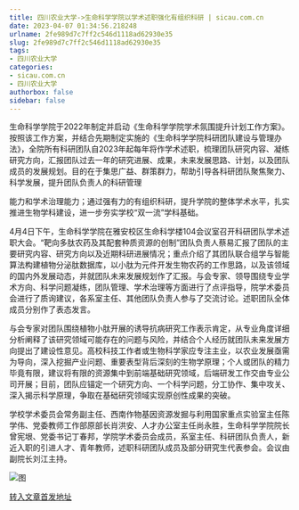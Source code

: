 ```yaml
---
title: 四川农业大学->生命科学学院以学术述职强化有组织科研 | sicau.com.cn
date: 2023-04-07 01:34:56.218248
urlname: 2fe989d7c7ff2c546d1118ad62930e35
slug: 2fe989d7c7ff2c546d1118ad62930e35
tags: 
- 四川农业大学
categories:
- sicau.com.cn
- 四川农业大学
authorbox: false
sidebar: false
---
```

生命科学学院于2022年制定并启动《生命科学学院学术氛围提升计划工作方案》。按照该工作方案，并结合先期制定实施的《生命科学学院科研团队建设与管理办法》，全院所有科研团队自2023年起每年将作学术述职，梳理团队研究内容、凝练研究方向，汇报团队过去一年的研究进展、成果，未来发展思路、计划，以及团队成员的发展规划。目的在于集思广益、群策群力，帮助引导各科研团队聚焦聚力、科学发展，提升团队负责人的科研管理
<!--more-->
能力和学术治理能力；通过强有力的有组织科研，提升学院的整体学术水平，扎实推进生物学科建设，进一步夯实学校“双一流”学科基础。

4月4日下午，生命科学学院在雅安校区生命科学楼104会议室召开科研团队学术述职大会。“靶向多肽农药及其配套种质资源的创制”团队负责人蔡易汇报了团队的主要研究内容、研究方向以及近期科研进展情况；重点介绍了其团队联合组学与智能算法构建植物分泌肽数据库，以小肽为元件开发生物农药的工作思路，以及该领域的国内外发展动态，并就团队未来发展规划作了汇报。与会专家、领导围绕专业学术方向、科学问题凝练，团队管理、学术治理等方面进行了点评指导，院学术委员会进行了质询建议，各系室主任、其他团队负责人参与了交流讨论。述职团队全体成员分别作了表态发言。

与会专家对团队围绕植物小肽开展的诱导抗病研究工作表示肯定，从专业角度详细分析阐释了该研究领域可能存在的问题与风险，并结合个人经历就团队未来发展方向提出了建设性意见。高校科技工作者或生物科学家应专注主业，以农业发展亟需为导向，深入挖掘产业问题、重要表型背后深刻的生物学原理；个人或团队的精力毕竟有限，建议将有限的资源集中到前端基础研究领域，后端研发工作交由专业公司开展；目前，团队应锚定一个研究方向、一个科学问题，分工协作、集中攻关、深入揭示科学原理，争取在基础研究领域实现原创性成果的突破。

学校学术委员会常务副主任、西南作物基因资源发掘与利用国家重点实验室主任陈学伟、党委教师工作部原部长肖洪安、人才办公室主任尚永胜，生命科学学院院长曾宪垠、党委书记丁春邦，学院学术委员会成员，系室主任、科研团队负责人，新近入职的引进人才、青年教师，述职科研团队成员及部分研究生代表参会。会议由副院长刘江主持。

![图](https://news.sicau.edu.cn/__local/2/19/BB/4C9369B46A8CDC78BD99191419F_77638642_5E8C4.jpg)

[转入文章首发地址](https://news.sicau.edu.cn/info/1078/71718.htm)